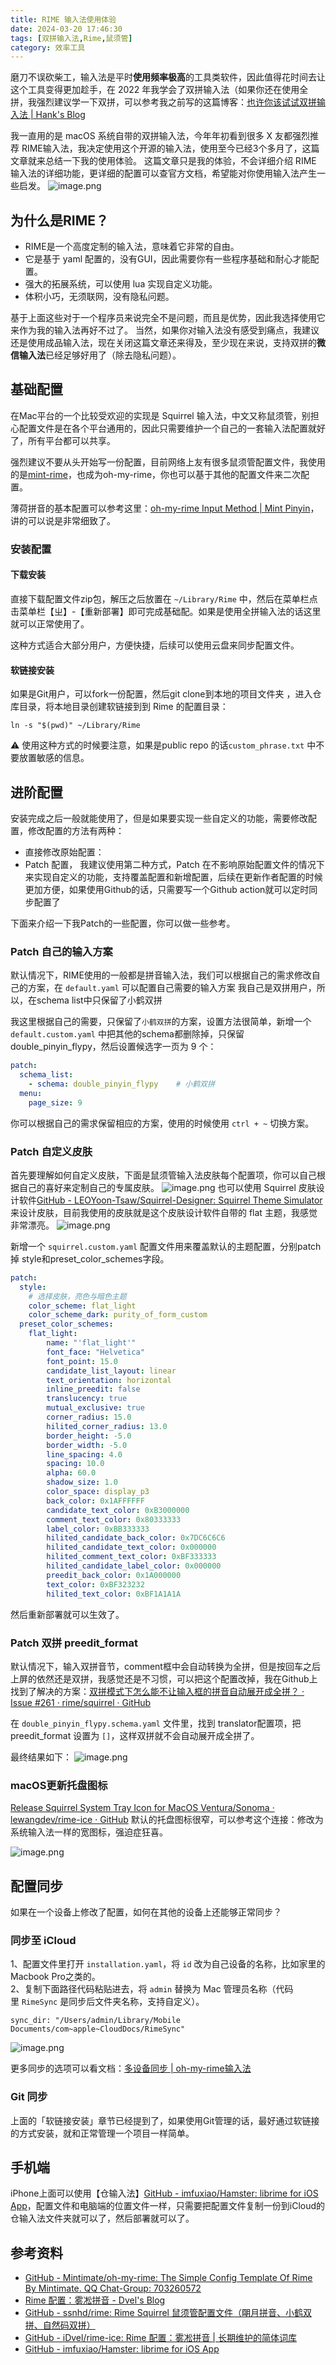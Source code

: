 ```yaml
---
title: RIME 输入法使用体验
date: 2024-03-20 17:46:30
tags: [双拼输入法,Rime,鼠须管]
category: 效率工具
---
```


磨刀不误砍柴工，输入法是平时**使用频率极高**的工具类软件，因此值得花时间去让这个工具变得更加趁手，在 2022 年我学会了双拼输入法（如果你还在使用全拼，我强烈建议学一下双拼，可以参考我之前写的这篇博客：[也许你该试试双拼输入法 | Hank's Blog](https://zhaohongxuan.github.io/2023/06/30/how-i-learn-shuang-pin/)

<!-- more -->

我一直用的是 macOS 系统自带的双拼输入法，今年年初看到很多 X 友都强烈推荐 RIME输入法，我决定使用这个开源的输入法，使用至今已经3个多月了，这篇文章就来总结一下我的使用体验。
这篇文章只是我的体验，不会详细介绍 RIME 输入法的详细功能，更详细的配置可以查官方文档，希望能对你使用输入法产生一些启发。
![image.png](https://raw.githubusercontent.com/zhaohongxuan/picgo/master/WX20240320-185930@2x.png)

## 为什么是RIME？

- RIME是一个高度定制的输入法，意味着它非常的自由。
- 它是基于 yaml 配置的，没有GUI，因此需要你有一些程序基础和耐心才能配置。
- 强大的拓展系统，可以使用 lua 实现自定义功能。
- 体积小巧，无须联网，没有隐私问题。

基于上面这些对于一个程序员来说完全不是问题，而且是优势，因此我选择使用它来作为我的输入法再好不过了。
当然，如果你对输入法没有感受到痛点，我建议还是使用成品输入法，现在关闭这篇文章还来得及，至少现在来说，支持双拼的**微信输入法**已经足够好用了（除去隐私问题）。

## 基础配置

在Mac平台的一个比较受欢迎的实现是 Squirrel 输入法，中文又称鼠须管，别担心配置文件是在各个平台通用的，因此只需要维护一个自己的一套输入法配置就好了，所有平台都可以共享。

强烈建议不要从头开始写一份配置，目前网络上友有很多鼠须管配置文件，我使用的是[mint-rime](https://github.com/Mintimate/oh-my-rime)，也成为oh-my-rime，你也可以基于其他的配置文件来二次配置。

薄荷拼音的基本配置可以参考这里：[oh-my-rime Input Method | Mint Pinyin](https://www.mintimate.cc/)，讲的可以说是非常细致了。

### 安装配置

#### 下载安装 

直接下载配置文件zip包，解压之后放置在 `~/Library/Rime` 中，然后在菜单栏点击菜单栏【ㄓ】-【重新部署】即可完成基础配。如果是使用全拼输入法的话这里就可以正常使用了。

这种方式适合大部分用户，方便快捷，后续可以使用云盘来同步配置文件。

####  软链接安装

如果是Git用户，可以fork一份配置，然后git clone到本地的项目文件夹 ，进入仓库目录，将本地目录创建软链接到到 Rime 的配置目录：

```
ln -s "$(pwd)" ~/Library/Rime
```

⚠️ 使用这种方式的时候要注意，如果是public repo 的话`custom_phrase.txt` 中不要放置敏感的信息。

## 进阶配置

安装完成之后一般就能使用了，但是如果要实现一些自定义的功能，需要修改配置，修改配置的方法有两种：
- 直接修改原始配置：
- Patch 配置，
我建议使用第二种方式，Patch 在不影响原始配置文件的情况下来实现自定义的功能，支持覆盖配置和新增配置，后续在更新作者配置的时候更加方便，如果使用Github的话，只需要写一个Github action就可以定时同步配置了

下面来介绍一下我Patch的一些配置，你可以做一些参考。

### Patch 自己的输入方案 

默认情况下，RIME使用的一般都是拼音输入法，我们可以根据自己的需求修改自己的方案，在 `default.yaml` 可以配置自己需要的输入方案
我自己是双拼用户，所以，在schema list中只保留了小鹤双拼

我这里根据自己的需要，只保留了`小鹤双拼`的方案，设置方法很简单，新增一个 `default.custom.yaml` 中把其他的schema都删除掉，只保留double_pinyin_flypy，然后设置候选字一页为 9 个：

```yaml
patch:
  schema_list:
    - schema: double_pinyin_flypy    # 小鹤双拼
  menu:
    page_size: 9
```

你可以根据自己的需求保留相应的方案，使用的时候使用 `ctrl + ~` 切换方案。
### Patch 自定义皮肤

首先要理解如何自定义皮肤，下面是鼠须管输入法皮肤每个配置项，你可以自己根据自己的喜好来定制自己的专属皮肤。
![image.png](https://raw.githubusercontent.com/zhaohongxuan/picgo/master/20240122182514.png)
也可以使用 Squirrel 皮肤设计软件[GitHub - LEOYoon-Tsaw/Squirrel-Designer: Squirrel Theme Simulator](https://github.com/LEOYoon-Tsaw/Squirrel-Designer)来设计皮肤，目前我使用的皮肤就是这个皮肤设计软件自带的 flat 主题，我感觉非常漂亮。
![image.png](https://cdn.jsdelivr.net/gh/zhaohongxuan/picgo@master/20240317165220.png)
　

新增一个 `squirrel.custom.yaml` 配置文件用来覆盖默认的主题配置，分别patch 掉 style和preset_color_schemes字段。

```yaml
patch:
  style:
    # 选择皮肤，亮色与暗色主题
    color_scheme: flat_light
    color_scheme_dark: purity_of_form_custom
  preset_color_schemes:
    flat_light:
        name: "'flat_light'"
        font_face: "Helvetica"
        font_point: 15.0
        candidate_list_layout: linear
        text_orientation: horizontal
        inline_preedit: false
        translucency: true
        mutual_exclusive: true
        corner_radius: 15.0
        hilited_corner_radius: 13.0
        border_height: -5.0
        border_width: -5.0
        line_spacing: 4.0
        spacing: 10.0
        alpha: 60.0
        shadow_size: 1.0
        color_space: display_p3
        back_color: 0x1AFFFFFF
        candidate_text_color: 0xB3000000
        comment_text_color: 0x80333333
        label_color: 0xBB333333
        hilited_candidate_back_color: 0x7DC6C6C6
        hilited_candidate_text_color: 0x000000
        hilited_comment_text_color: 0xBF333333
        hilited_candidate_label_color: 0x000000
        preedit_back_color: 0x1A000000
        text_color: 0xBF323232
        hilited_text_color: 0xBF1A1A1A
```


然后重新部署就可以生效了。

### Patch 双拼 preedit_format

默认情况下，输入双拼音节，comment框中会自动转换为全拼，但是按回车之后上屏的依然还是双拼，我感觉还是不习惯，可以把这个配置改掉，我在Github上找到了解决的方案：[双拼模式下怎么能不让输入框的拼音自动展开成全拼？ · Issue #261 · rime/squirrel · GitHub](https://github.com/rime/squirrel/issues/261)

在 `double_pinyin_flypy.schema.yaml` 文件里，找到 translator配置项，把 preedit_format 设置为 `[]`，这样双拼就不会自动展开成全拼了。 

最终结果如下：
![image.png](https://cdn.jsdelivr.net/gh/zhaohongxuan/picgo@master/20240317180116.png)

### macOS更新托盘图标

[Release Squirrel System Tray Icon for MacOS Ventura/Sonoma  · lewangdev/rime-ice · GitHub](https://github.com/lewangdev/rime-ice/releases/tag/0.0.1-squirrel-system-tray-icon)
默认的托盘图标很窄，可以参考这个连接：修改为系统输入法一样的宽图标，强迫症狂喜。

![image.png](https://cdn.jsdelivr.net/gh/zhaohongxuan/picgo@master/20240317180314.png)
## 配置同步

如果在一个设备上修改了配置，如何在其他的设备上还能够正常同步？
### 同步至 iCloud

1、配置文件里打开 `installation.yaml`，将 `id` 改为自己设备的名称，比如家里的Macbook Pro之类的。  
2、复制下面路径代码粘贴进去，将 `admin` 替换为 Mac 管理员名称（代码里 `RimeSync` 是同步后文件夹名称，支持自定义）。

```
sync_dir: "/Users/admin/Library/Mobile Documents/com~apple~CloudDocs/RimeSync"
```
![image.png](https://cdn.jsdelivr.net/gh/zhaohongxuan/picgo@master/20240317171250.png)

更多同步的选项可以看文档：[多设备同步 | oh-my-rime输入法](https://www.mintimate.cc/zh/guide/deviceSync.html)

### Git 同步

上面的「软链接安装」章节已经提到了，如果使用Git管理的话，最好通过软链接的方式安装，就和正常管理一个项目一样简单。

## 手机端

iPhone上面可以使用【仓输入法】[GitHub - imfuxiao/Hamster: librime for iOS App](https://github.com/imfuxiao/Hamster)，配置文件和电脑端的位置文件一样，只需要把配置文件复制一份到iCloud的仓输入法文件夹就可以了，然后部署就可以了。

## 参考资料
- [GitHub - Mintimate/oh-my-rime: The Simple Config Template Of Rime By Mintimate. QQ Chat-Group: 703260572](https://github.com/Mintimate/oh-my-rime)
- [Rime 配置：雾凇拼音 - Dvel's Blog](https://dvel.me/posts/rime-ice/)
- [GitHub - ssnhd/rime: Rime Squirrel 鼠须管配置文件（朙月拼音、小鹤双拼、自然码双拼）](https://github.com/ssnhd/rime?tab=readme-ov-file)
- [GitHub - iDvel/rime-ice: Rime 配置：雾凇拼音 | 长期维护的简体词库](https://github.com/iDvel/rime-ice)
- [GitHub - imfuxiao/Hamster: librime for iOS App](https://github.com/imfuxiao/Hamster)
